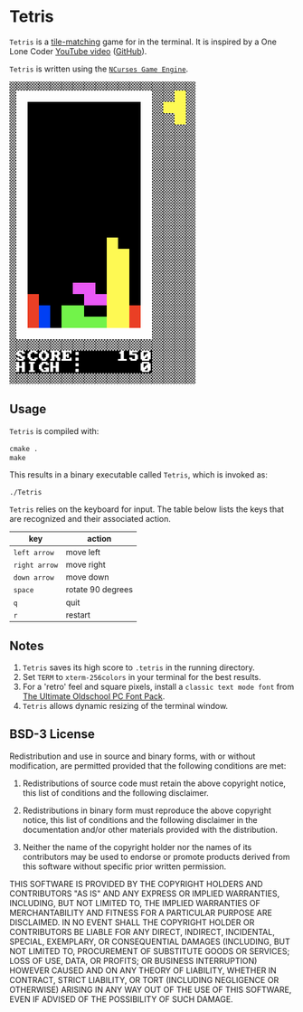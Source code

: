 # Tetris

`Tetris` is a [tile-matching](https://en.wikipedia.org/wiki/Tetris) game for in the terminal. It is inspired by a One Lone Coder [YouTube video](https://youtu.be/8OK8_tHeCIA) ([GitHub](https://github.com/OneLoneCoder/videos/blob/master/OneLoneCoder_Tetris.cpp)).

`Tetris` is written using the [`NCurses Game Engine`](../README.md).

![Tetris in Action](Tetris.png "Tetris in Action")

## Usage

`Tetris` is compiled with:

```shell
cmake .
make
```

This results in a binary executable called `Tetris`, which is invoked as:

```shell
./Tetris
```

`Tetris` relies on the keyboard for input. The table below lists the keys that are recognized and their associated action.

|key|action|
----|-----
|`left arrow`|move left|
|`right arrow`|move right|
|`down arrow`|move down|
|`space`|rotate 90 degrees|
|`q`|quit|
|`r`|restart|

## Notes

1. `Tetris` saves its high score to `.tetris` in the running directory.
2. Set `TERM` to `xterm-256colors` in your terminal for the best results.
3. For a 'retro' feel and square pixels, install a `classic text mode font` from [The Ultimate Oldschool PC Font Pack](https://int10h.org/oldschool-pc-fonts/).
4. `Tetris` allows dynamic resizing of the terminal window.

## BSD-3 License

Redistribution and use in source and binary forms, with or without modification, are permitted provided that the following conditions are met:

1. Redistributions of source code must retain the above copyright notice, this list of conditions and the following disclaimer.

2. Redistributions in binary form must reproduce the above copyright notice, this list of conditions and the following disclaimer in the documentation and/or other materials provided with the distribution.

3. Neither the name of the copyright holder nor the names of its contributors may be used to endorse or promote products derived from this software without specific prior written permission.

THIS SOFTWARE IS PROVIDED BY THE COPYRIGHT HOLDERS AND CONTRIBUTORS "AS IS" AND ANY EXPRESS OR IMPLIED WARRANTIES, INCLUDING, BUT NOT LIMITED TO, THE IMPLIED WARRANTIES OF MERCHANTABILITY AND FITNESS FOR A PARTICULAR PURPOSE ARE DISCLAIMED. IN NO EVENT SHALL THE COPYRIGHT HOLDER OR CONTRIBUTORS BE LIABLE FOR ANY DIRECT, INDIRECT, INCIDENTAL, SPECIAL, EXEMPLARY, OR CONSEQUENTIAL DAMAGES (INCLUDING, BUT NOT LIMITED TO, PROCUREMENT OF SUBSTITUTE GOODS OR SERVICES; LOSS OF USE, DATA, OR PROFITS; OR BUSINESS INTERRUPTION) HOWEVER CAUSED AND ON ANY THEORY OF LIABILITY, WHETHER IN CONTRACT, STRICT LIABILITY, OR TORT (INCLUDING NEGLIGENCE OR OTHERWISE) ARISING IN ANY WAY OUT OF THE USE OF THIS SOFTWARE, EVEN IF ADVISED OF THE POSSIBILITY OF SUCH DAMAGE.
